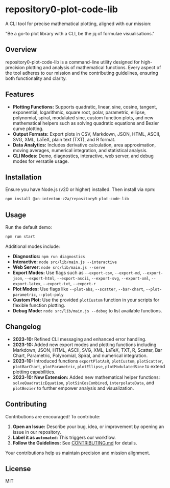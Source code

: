 # repository0-plot-code-lib

A CLI tool for precise mathematical plotting, aligned with our mission:

"Be a go-to plot library with a CLI, be the jq of formulae visualisations."

## Overview

repository0-plot-code-lib is a command-line utility designed for high-precision plotting and analysis of mathematical functions. Every aspect of the tool adheres to our mission and the contributing guidelines, ensuring both functionality and clarity.

## Features

- **Plotting Functions:** Supports quadratic, linear, sine, cosine, tangent, exponential, logarithmic, square root, polar, parametric, ellipse, polynomial, spiral, modulated sine, custom function plots, and new mathematical helpers such as solving quadratic equations and Bezier curve plotting.
- **Output Formats:** Export plots in CSV, Markdown, JSON, HTML, ASCII, SVG, XML, LaTeX, plain text (TXT), and R format.
- **Data Analytics:** Includes derivative calculation, area approximation, moving averages, numerical integration, and statistical analysis.
- **CLI Modes:** Demo, diagnostics, interactive, web server, and debug modes for versatile usage.

## Installation

Ensure you have Node.js (v20 or higher) installed. Then install via npm:

```bash
npm install @xn-intenton-z2a/repository0-plot-code-lib
```

## Usage

Run the default demo:

```bash
npm run start
```

Additional modes include:

- **Diagnostics:** `npm run diagnostics`
- **Interactive:** `node src/lib/main.js --interactive`
- **Web Server:** `node src/lib/main.js --serve`
- **Export Modes:** Use flags such as `--export-csv`, `--export-md`, `--export-json`, `--export-html`, `--export-ascii`, `--export-svg`, `--export-xml`, `--export-latex`, `--export-txt`, `--export-r`
- **Plot Modes:** Use flags like `--plot-abs`, `--scatter`, `--bar-chart`, `--plot-parametric`, `--plot-poly`
- **Custom Plot:** Use the provided `plotCustom` function in your scripts for flexible function plotting.
- **Debug Mode:** `node src/lib/main.js --debug` to list available functions.

## Changelog

- **2023-10:** Refined CLI messaging and enhanced error handling.
- **2023-10:** Added new export modes and plotting functions including Markdown, JSON, HTML, ASCII, SVG, XML, LaTeX, TXT, R, Scatter, Bar Chart, Parametric, Polynomial, Spiral, and numerical integration.
- **2023-10:** Introduced functions `exportPlotAsR`, `plotCustom`, `plotScatter`, `plotBarChart`, `plotParametric`, `plotEllipse`, `plotModulatedSine` to extend plotting capabilities.
- **2023-10:** **New Extension:** Added new mathematical helper functions: `solveQuadraticEquation`, `plotSinCosCombined`, `interpolateData`, and `plotBezier` to further empower analysis and visualization.

## Contributing

Contributions are encouraged! To contribute:

1. **Open an Issue:** Describe your bug, idea, or improvement by opening an issue in our repository.
2. **Label it as `automated`:** This triggers our workflow.
3. **Follow the Guidelines:** See [CONTRIBUTING.md](./CONTRIBUTING.md) for details.

Your contributions help us maintain precision and mission alignment.

## License

MIT
